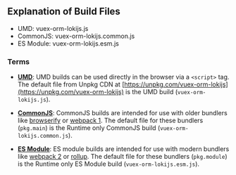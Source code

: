 ## Explanation of Build Files

- UMD: vuex-orm-lokijs.js
- CommonJS: vuex-orm-lokijs.common.js
- ES Module: vuex-orm-lokijs.esm.js

### Terms

- **[UMD](https://github.com/umdjs/umd)**: UMD builds can be used directly in the browser via a `<script>` tag. The default file from Unpkg CDN at [https://unpkg.com/vuex-orm-lokijs](https://unpkg.com/vuex-orm-lokijs) is the UMD build (`vuex-orm-lokijs.js`).

- **[CommonJS](http://wiki.commonjs.org/wiki/Modules/1.1)**: CommonJS builds are intended for use with older bundlers like [browserify](http://browserify.org/) or [webpack 1](https://webpack.github.io). The default file for these bundlers (`pkg.main`) is the Runtime only CommonJS build (`vuex-orm-lokijs.common.js`).

- **[ES Module](http://exploringjs.com/es6/ch_modules.html)**: ES module builds are intended for use with modern bundlers like [webpack 2](https://webpack.js.org) or [rollup](http://rollupjs.org/). The default file for these bundlers (`pkg.module`) is the Runtime only ES Module build (`vuex-orm-lokijs.esm.js`).
